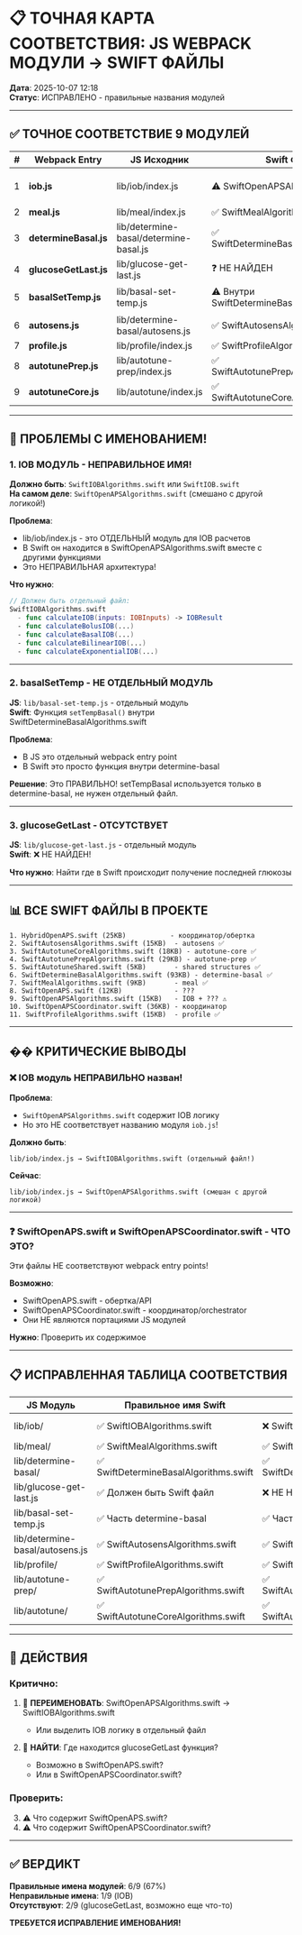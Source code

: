 # 📋 ТОЧНАЯ КАРТА СООТВЕТСТВИЯ: JS WEBPACK МОДУЛИ → SWIFT ФАЙЛЫ

**Дата**: 2025-10-07 12:18  
**Статус**: ИСПРАВЛЕНО - правильные названия модулей

---

## ✅ ТОЧНОЕ СООТВЕТСТВИЕ 9 МОДУЛЕЙ

| # | Webpack Entry | JS Исходник | Swift Файл | Размер | Статус |
|---|---------------|-------------|------------|--------|--------|
| 1 | **iob.js** | lib/iob/index.js | ⚠️ SwiftOpenAPSAlgorithms.swift | 15KB | 🔴 НЕПРАВИЛЬНОЕ ИМЯ! |
| 2 | **meal.js** | lib/meal/index.js | ✅ SwiftMealAlgorithms.swift | 9KB | ✅ ПРАВИЛЬНО |
| 3 | **determineBasal.js** | lib/determine-basal/determine-basal.js | ✅ SwiftDetermineBasalAlgorithms.swift | 93KB | ✅ ГОТОВ |
| 4 | **glucoseGetLast.js** | lib/glucose-get-last.js | ❓ НЕ НАЙДЕН | - | 🔴 ОТСУТСТВУЕТ |
| 5 | **basalSetTemp.js** | lib/basal-set-temp.js | ⚠️ Внутри SwiftDetermineBasalAlgorithms.swift | - | 🟡 НЕ ОТДЕЛЬНЫЙ |
| 6 | **autosens.js** | lib/determine-basal/autosens.js | ✅ SwiftAutosensAlgorithms.swift | 15KB | ✅ ПРАВИЛЬНО |
| 7 | **profile.js** | lib/profile/index.js | ✅ SwiftProfileAlgorithms.swift | 15KB | ✅ ПРАВИЛЬНО |
| 8 | **autotunePrep.js** | lib/autotune-prep/index.js | ✅ SwiftAutotunePrepAlgorithms.swift | 29KB | ✅ ГОТОВ |
| 9 | **autotuneCore.js** | lib/autotune/index.js | ✅ SwiftAutotuneCoreAlgorithms.swift | 18KB | ✅ ГОТОВ |

---

## 🔴 ПРОБЛЕМЫ С ИМЕНОВАНИЕМ!

### 1. IOB МОДУЛЬ - НЕПРАВИЛЬНОЕ ИМЯ!

**Должно быть**: `SwiftIOBAlgorithms.swift` или `SwiftIOB.swift`  
**На самом деле**: `SwiftOpenAPSAlgorithms.swift` (смешано с другой логикой!)

**Проблема**: 
- lib/iob/index.js - это ОТДЕЛЬНЫЙ модуль для IOB расчетов
- В Swift он находится в SwiftOpenAPSAlgorithms.swift вместе с другими функциями
- Это НЕПРАВИЛЬНАЯ архитектура!

**Что нужно**:
```swift
// Должен быть отдельный файл:
SwiftIOBAlgorithms.swift
  - func calculateIOB(inputs: IOBInputs) -> IOBResult
  - func calculateBolusIOB(...)
  - func calculateBasalIOB(...)
  - func calculateBilinearIOB(...)
  - func calculateExponentialIOB(...)
```

---

### 2. basalSetTemp - НЕ ОТДЕЛЬНЫЙ МОДУЛЬ

**JS**: `lib/basal-set-temp.js` - отдельный модуль  
**Swift**: Функция `setTempBasal()` внутри SwiftDetermineBasalAlgorithms.swift

**Проблема**:
- В JS это отдельный webpack entry point
- В Swift это просто функция внутри determine-basal

**Решение**: Это ПРАВИЛЬНО! setTempBasal используется только в determine-basal, не нужен отдельный файл.

---

### 3. glucoseGetLast - ОТСУТСТВУЕТ

**JS**: `lib/glucose-get-last.js` - отдельный модуль  
**Swift**: ❌ НЕ НАЙДЕН!

**Что нужно**: Найти где в Swift происходит получение последней глюкозы

---

## 📊 ВСЕ SWIFT ФАЙЛЫ В ПРОЕКТЕ

```
1. HybridOpenAPS.swift (25KB)           - координатор/обертка
2. SwiftAutosensAlgorithms.swift (15KB)  - autosens ✅
3. SwiftAutotuneCoreAlgorithms.swift (18KB) - autotune-core ✅
4. SwiftAutotunePrepAlgorithms.swift (29KB) - autotune-prep ✅
5. SwiftAutotuneShared.swift (5KB)       - shared structures ✅
6. SwiftDetermineBasalAlgorithms.swift (93KB) - determine-basal ✅
7. SwiftMealAlgorithms.swift (9KB)       - meal ✅
8. SwiftOpenAPS.swift (12KB)             - ???
9. SwiftOpenAPSAlgorithms.swift (15KB)   - IOB + ??? ⚠️
10. SwiftOpenAPSCoordinator.swift (36KB) - координатор
11. SwiftProfileAlgorithms.swift (15KB)  - profile ✅
```

---

## �� КРИТИЧЕСКИЕ ВЫВОДЫ

### ❌ IOB модуль НЕПРАВИЛЬНО назван!

**Проблема**: 
- `SwiftOpenAPSAlgorithms.swift` содержит IOB логику
- Но это НЕ соответствует названию модуля `iob.js`!

**Должно быть**:
```
lib/iob/index.js → SwiftIOBAlgorithms.swift (отдельный файл!)
```

**Сейчас**:
```
lib/iob/index.js → SwiftOpenAPSAlgorithms.swift (смешан с другой логикой)
```

---

### ❓ SwiftOpenAPS.swift и SwiftOpenAPSCoordinator.swift - ЧТО ЭТО?

Эти файлы НЕ соответствуют webpack entry points!

**Возможно**: 
- SwiftOpenAPS.swift - обертка/API
- SwiftOpenAPSCoordinator.swift - координатор/orchestrator
- Они НЕ являются портациями JS модулей

**Нужно**: Проверить их содержимое

---

## 📋 ИСПРАВЛЕННАЯ ТАБЛИЦА СООТВЕТСТВИЯ

| JS Модуль | Правильное имя Swift | Текущее имя Swift | Соответствие |
|-----------|---------------------|-------------------|--------------|
| lib/iob/ | ✅ SwiftIOBAlgorithms.swift | ❌ SwiftOpenAPSAlgorithms.swift | 🔴 НЕПРАВИЛЬНО |
| lib/meal/ | ✅ SwiftMealAlgorithms.swift | ✅ SwiftMealAlgorithms.swift | ✅ ПРАВИЛЬНО |
| lib/determine-basal/ | ✅ SwiftDetermineBasalAlgorithms.swift | ✅ SwiftDetermineBasalAlgorithms.swift | ✅ ПРАВИЛЬНО |
| lib/glucose-get-last.js | ✅ Должен быть Swift файл | ❌ НЕ НАЙДЕН | 🔴 ОТСУТСТВУЕТ |
| lib/basal-set-temp.js | ✅ Часть determine-basal | ✅ Часть determine-basal | ✅ ПРАВИЛЬНО |
| lib/determine-basal/autosens.js | ✅ SwiftAutosensAlgorithms.swift | ✅ SwiftAutosensAlgorithms.swift | ✅ ПРАВИЛЬНО |
| lib/profile/ | ✅ SwiftProfileAlgorithms.swift | ✅ SwiftProfileAlgorithms.swift | ✅ ПРАВИЛЬНО |
| lib/autotune-prep/ | ✅ SwiftAutotunePrepAlgorithms.swift | ✅ SwiftAutotunePrepAlgorithms.swift | ✅ ПРАВИЛЬНО |
| lib/autotune/ | ✅ SwiftAutotuneCoreAlgorithms.swift | ✅ SwiftAutotuneCoreAlgorithms.swift | ✅ ПРАВИЛЬНО |

---

## 🎯 ДЕЙСТВИЯ

### Критично:
1. 🔴 **ПЕРЕИМЕНОВАТЬ**: SwiftOpenAPSAlgorithms.swift → SwiftIOBAlgorithms.swift
   - Или выделить IOB логику в отдельный файл

2. 🔴 **НАЙТИ**: Где находится glucoseGetLast функция?
   - Возможно в SwiftOpenAPS.swift?
   - Или в SwiftOpenAPSCoordinator.swift?

### Проверить:
3. ⚠️ Что содержит SwiftOpenAPS.swift?
4. ⚠️ Что содержит SwiftOpenAPSCoordinator.swift?

---

## ✅ ВЕРДИКТ

**Правильные имена модулей**: 6/9 (67%)  
**Неправильные имена**: 1/9 (IOB)  
**Отсутствуют**: 2/9 (glucoseGetLast, возможно еще что-то)

**ТРЕБУЕТСЯ ИСПРАВЛЕНИЕ ИМЕНОВАНИЯ!**
